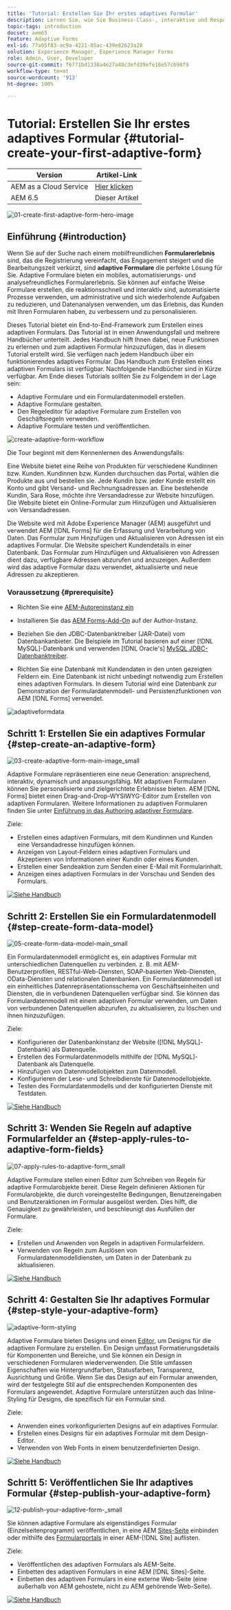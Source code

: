 ```yaml
---
title: 'Tutorial: Erstellen Sie Ihr erstes adaptives Formular'
description: Lernen Sie, wie Sie Business-Class-, interaktive und Responsive-Formulare erstellen.
topic-tags: introduction
docset: aem65
feature: Adaptive Forms
exl-id: 77a05f83-ac9a-4221-85ac-439e82623a28
solution: Experience Manager, Experience Manager Forms
role: Admin, User, Developer
source-git-commit: f6771bd1338a4e27a48c3efd39efe18e57cb98f9
workflow-type: tm+mt
source-wordcount: '913'
ht-degree: 100%

---
```


# Tutorial: Erstellen Sie Ihr erstes adaptives Formular {#tutorial-create-your-first-adaptive-form}

| Version | Artikel-Link |
| -------- | ---------------------------- |
| AEM as a Cloud Service | [Hier klicken](https://experienceleague.adobe.com/docs/experience-manager-cloud-service/content/forms/adaptive-forms-authoring/authoring-adaptive-forms-foundation-components/create-an-adaptive-form-on-forms-cs/creating-adaptive-form.html?lang=de) |
| AEM 6.5 | Dieser Artikel |


![01-create-first-adaptive-form-hero-image](assets/01-create-first-adaptive-form-hero-image.png)

## Einführung {#introduction}

Wenn Sie auf der Suche nach einem mobilfreundlichen **Formularerlebnis** sind, das die Registrierung vereinfacht, das Engagement steigert und die Bearbeitungszeit verkürzt, sind **adaptive Formulare** die perfekte Lösung für Sie. Adaptive Formulare bieten ein mobiles, automatisierungs- und analysefreundliches Formularerlebnis. Sie können auf einfache Weise Formulare erstellen, die reaktionsschnell und interaktiv sind, automatisierte Prozesse verwenden, um administrative und sich wiederholende Aufgaben zu reduzieren, und Datenanalysen verwenden, um das Erlebnis, das Kunden mit Ihren Formularen haben, zu verbessern und zu personalisieren.

Dieses Tutorial bietet ein End-to-End-Framework zum Erstellen eines adaptiven Formulars. Das Tutorial ist in einen Anwendungsfall und mehrere Handbücher unterteilt. Jedes Handbuch hilft Ihnen dabei, neue Funktionen zu erlernen und zum adaptiven Formular hinzuzufügen, das in diesem Tutorial erstellt wird. Sie verfügen nach jedem Handbuch über ein funktionierendes adaptives Formular. Das Handbuch zum Erstellen eines adaptiven Formulars ist verfügbar. Nachfolgende Handbücher sind in Kürze verfügbar. Am Ende dieses Tutorials sollten Sie zu Folgendem in der Lage sein:

* Adaptive Formulare und ein Formulardatenmodell erstellen.
* Adaptive Formulare gestalten.
* Den Regeleditor für adaptive Formulare zum Erstellen von Geschäftsregeln verwenden.
* Adaptive Formulare testen und veröffentlichen.

![create-adaptive-form-workflow](assets/create-daptive-form-workflow.png)

Die Tour beginnt mit dem Kennenlernen des Anwendungsfalls:

Eine Website bietet eine Reihe von Produkten für verschiedene Kundinnen bzw. Kunden. Kundinnen bzw. Kunden durchsuchen das Portal, wählen die Produkte aus und bestellen sie. Jede Kundin bzw. jeder Kunde erstellt ein Konto und gibt Versand- und Rechnungsadressen an. Eine bestehende Kundin, Sara Rose, möchte ihre Versandadresse zur Website hinzufügen. Die Website bietet ein Online-Formular zum Hinzufügen und Aktualisieren von Versandadressen.

Die Website wird mit Adobe Experience Manager (AEM) ausgeführt und verwendet AEM [!DNL Forms] für die Erfassung und Verarbeitung von Daten. Das Formular zum Hinzufügen und Aktualisieren von Adressen ist ein adaptives Formular. Die Website speichert Kundendetails in einer Datenbank. Das Formular zum Hinzufügen und Aktualisieren von Adressen dient dazu, verfügbare Adressen abzurufen und anzuzeigen. Außerdem wird das adaptive Formular dazu verwendet, aktualisierte und neue Adressen zu akzeptieren.

### Voraussetzung {#prerequisite}

* Richten Sie eine [AEM-Autoreninstanz ein](https://experienceleague.adobe.com/docs/experience-manager-65/content/implementing/deploying/deploying/deploy.html?lang=de#author-and-publish-installs)
* Installieren Sie das [AEM Forms-Add-On](../../forms/using/installing-configuring-aem-forms-osgi.md) auf der Author-Instanz.
* Beziehen Sie den JDBC-Datenbanktreiber (JAR-Datei) vom Datenbankanbieter. Die Beispiele im Tutorial basieren auf einer [!DNL MySQL]-Datenbank und verwenden [!DNL Oracle's] [MySQL JDBC-Datenbanktreiber](https://dev.mysql.com/downloads/connector/j/5.1.html).

* Richten Sie eine Datenbank mit Kundendaten in den unten gezeigten Feldern ein. Eine Datenbank ist nicht unbedingt notwendig zum Erstellen eines adaptiven Formulars. In diesem Tutorial wird eine Datenbank zur Demonstration der Formulardatenmodell- und Persistenzfunktionen von AEM [!DNL Forms] verwendet.

![adaptiveformdata](assets/adaptiveformdata.png)

## Schritt 1: Erstellen Sie ein adaptives Formular {#step-create-an-adaptive-form}

![03-create-adaptive-form-main-image_small](assets/03-create-adaptive-form-main-image_small.png)

Adaptive Formulare repräsentieren eine neue Generation: ansprechend, interaktiv, dynamisch und anpassungsfähig. Mit adaptiven Formularen können Sie personalisierte und zielgerichtete Erlebnisse bieten. AEM [!DNL Forms] bietet einen Drag-and-Drop-WYSIWYG-Editor zum Erstellen von adaptiven Formularen. Weitere Informationen zu adaptiven Formularen finden Sie unter [Einführung in das Authoring adaptiver Formulare](../../forms/using/introduction-forms-authoring.md).

Ziele:

* Erstellen eines adaptiven Formulars, mit dem Kundinnen und Kunden eine Versandadresse hinzufügen können.
* Anzeigen von Layout-Feldern eines adaptiven Formulars und Akzeptieren von Informationen einer Kundin oder eines Kunden.
* Erstellen einer Sendeaktion zum Senden einer E-Mail mit Formularinhalt.
* Anzeigen eines adaptiven Formulars in der Vorschau und Senden des Formulars.

[![Siehe Handbuch](https://helpx.adobe.com/content/dam/help/en/marketing-cloud/how-to/digital-foundation/_jcr_content/main-pars/image_1250343773/see-the-guide-sm.png)](create-adaptive-form.md)

## Schritt 2: Erstellen Sie ein Formulardatenmodell {#step-create-form-data-model}

![05-create-form-data-model-main_small](assets/05-create-form-data-model-main_small.png)

Ein Formulardatenmodell ermöglicht es, ein adaptives Formular mit unterschiedlichen Datenquellen zu verbinden. z. B. mit AEM-Benutzerprofilen, RESTful-Web-Diensten, SOAP-basierten Web-Diensten, OData-Diensten und relationalen Datenbanken. Ein Formulardatenmodell ist ein einheitliches Datenrepräsentationsschema von Geschäftseinheiten und Diensten, die in verbundenen Datenquellen verfügbar sind. Sie können das Formulardatenmodell mit einem adaptiven Formular verwenden, um Daten von verbundenen Datenquellen abzurufen, zu aktualisieren, zu löschen und ihnen hinzuzufügen.

Ziele:

* Konfigurieren der Datenbankinstanz der Website ([!DNL MySQL]-Datenbank) als Datenquelle.
* Erstellen des Formulardatenmodells mithilfe der [!DNL MySQL]-Datenbank als Datenquelle.
* Hinzufügen von Datenmodellobjekten zum Datenmodell.
* Konfigurieren der Lese- und Schreibdienste für Datenmodellobjekte.
* Testen des Formulardatenmodells und der konfigurierten Dienste mit Testdaten.

[![Siehe Handbuch](https://helpx.adobe.com/content/dam/help/en/marketing-cloud/how-to/digital-foundation/_jcr_content/main-pars/image_1250343773/see-the-guide-sm.png)](create-form-data-model.md)

## Schritt 3: Wenden Sie Regeln auf adaptive Formularfelder an {#step-apply-rules-to-adaptive-form-fields}

![07-apply-rules-to-adaptive-form_small](assets/07-apply-rules-to-adaptive-form_small.png)

Adaptive Formulare stellen einen Editor zum Schreiben von Regeln für adaptive Formularobjekte bereit. Diese Regeln definieren Aktionen für Formularobjekte, die durch voreingestellte Bedingungen, Benutzereingaben und Benutzeraktionen im Formular ausgelöst werden. Dies hilft, die Genauigkeit zu gewährleisten, und beschleunigt das Ausfüllen der Formulare.

Ziele:

* Erstellen und Anwenden von Regeln in adaptiven Formularfeldern.
* Verwenden von Regeln zum Auslösen von Formulardatenmodelldiensten, um Daten in der Datenbank zu aktualisieren.

[![Siehe Handbuch](https://helpx.adobe.com/content/dam/help/en/marketing-cloud/how-to/digital-foundation/_jcr_content/main-pars/image_1250343773/see-the-guide-sm.png)](apply-rules-to-adaptive-form-fields.md)

## Schritt 4: Gestalten Sie Ihr adaptives Formular {#step-style-your-adaptive-form}

![adaptive-form-styling](/help/forms/using/assets/09-style-your-adaptive-form-small.png)

Adaptive Formulare bieten Designs und einen [Editor](../../forms/using/themes.md), um Designs für die adaptiven Formulare zu erstellen. Ein Design umfasst Formatierungsdetails für Komponenten und Bereiche, und Sie können ein Design in verschiedenen Formularen wiederverwenden. Die Stile umfassen Eigenschaften wie Hintergrundfarben, Statusfarben, Transparenz, Ausrichtung und Größe. Wenn Sie das Design auf ein Formular anwenden, wird der festgelegte Stil auf die entsprechenden Komponenten des Formulars angewendet. Adaptive Formulare unterstützen auch das Inline-Styling für Designs, die spezifisch für ein Formular sind.

Ziele:

* Anwenden eines vorkonfigurierten Designs auf ein adaptives Formular.
* Erstellen eines Designs für ein adaptives Formular mit dem Design-Editor.
* Verwenden von Web Fonts in einem benutzerdefinierten Design.

[![Siehe Handbuch](https://helpx.adobe.com/content/dam/help/en/marketing-cloud/how-to/digital-foundation/_jcr_content/main-pars/image_1250343773/see-the-guide-sm.png)](style-your-adaptive-form.md)

## Schritt 5: Veröffentlichen Sie Ihr adaptives Formular {#step-publish-your-adaptive-form}

![12-publish-your-adaptive-form-_small](assets/12-publish-your-adaptive-form-_small.png)

Sie können adaptive Formulare als eigenständiges Formular (Einzelseitenprogramm) veröffentlichen, in eine AEM [Sites-Seite](/help/forms/using/embed-adaptive-form-aem-sites.md) einbinden oder mithilfe des [Formularportals](../../forms/using/introduction-publishing-forms.md) in einer AEM-[!DNL Site] auflisten.

Ziele:

* Veröffentlichen des adaptiven Formulars als AEM-Seite.
* Einbetten des adaptiven Formulars in eine AEM [!DNL Sites]-Seite.
* Einbetten des adaptiven Formulars in eine externe Web-Seite (eine außerhalb von AEM gehostete, nicht zu AEM gehörende Web-Seite).

[![Siehe Handbuch](https://helpx.adobe.com/content/dam/help/en/marketing-cloud/how-to/digital-foundation/_jcr_content/main-pars/image_1250343773/see-the-guide-sm.png)](publish-your-adaptive-form.md)
